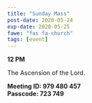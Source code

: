```yaml
---
title: "Sunday Mass"
post-date: 2020-05-24
exp-date: 2020-05-25
fawe: "fas fa-church"
tags: [event]
---
```

**12 PM**

The Ascension of the Lord.

**Meeting ID: 979 480 457**
<br>
**Passcode: 723 749**